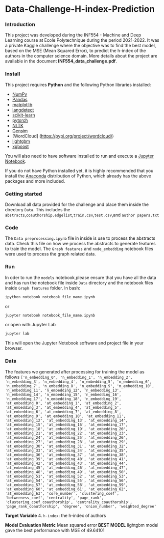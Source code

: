# Data-Challenge-H-index-Prediction

### Introduction

This project was developed during the INF554 - Machine and Deep Learning course at Ecole Polytechnique during the period 2021-2022. It was a private Kaggle challenge where the objective was to find the best model, based on the MSE (Mean Squared Error), to predict the h-index of the authors in the computer science domain. More details about the project are available in the document **INF554_data_challenge.pdf**.

### Install

This project requires **Python** and the following Python libraries installed:

- [NumPy](http://www.numpy.org/)
- [Pandas](http://pandas.pydata.org/)
- [matplotlib](http://matplotlib.org/)
- [langdetect](https://pypi.org/project/langdetect/)
- [scikit-learn](http://scikit-learn.org/stable/)
- [pytorch](https://pytorch.org/)
- [NLTK](https://www.nltk.org/)
- [Gensim](https://radimrehurek.com/gensim/index.html)
- [WordCloud] (https://pypi.org/project/wordcloud/)
- [lightgbm](https://lightgbm.readthedocs.io/en/latest/)
- [xgboost](https://xgboost.readthedocs.io/en/stable/)


You will also need to have software installed to run and execute a [Jupyter Notebook](http://jupyter.org/install.html).

If you do not have Python installed yet, it is highly recommended that you install the [Anaconda](https://www.anaconda.com/download/) distribution of Python, which already has the above packages and more included. 

### Getting started
Download all data provided for the challenge and place them inside the directory `Data`.
This includes the `abstracts`,`coauthorship.edgelist`,`train.csv`,`test.csv`,and `author papers.txt`

### Code

The `Data preprocessing.ipynb` file in inside is use to process the abstracts data. Check this file on how we process the abstracts to generate features to train the model.
The `Graph features`  and `node_embedding` notebook files were used to process the graph related data.

### Run

In oder to run the `models` notebook,please ensure that you have all the data and has run the notebook file inside `Data` directory and the notebook files inside `Graph features` folder.
In bash:

```bash
ipython notebook notebook_file_name.ipynb
```  
or
```bash
jupyter notebook notebook_file_name.ipynb
```
or open with Jupyter Lab
```bash
jupyter lab
```

This will open the Jupyter Notebook software and project file in your browser.

### Data

The features we generated after processing for training the model as follows
`
['n_embedding_0', 'n_embedding_1', 'n_embedding_2', 'n_embedding_3', 'n_embedding_4', 'n_embedding_5', 'n_embedding_6', 'n_embedding_7', 'n_embedding_8', 'n_embedding_9', 'n_embedding_10', 'n_embedding_11', 'n_embedding_12', 'n_embedding_13', 'n_embedding_14', 'n_embedding_15', 'n_embedding_16', 'n_embedding_17', 'n_embedding_18', 'n_embedding_19', 'at_embedding_0', 'at_embedding_1', 'at_embedding_2', 'at_embedding_3', 'at_embedding_4', 'at_embedding_5', 'at_embedding_6', 'at_embedding_7', 'at_embedding_8', 'at_embedding_9', 'at_embedding_10', 'at_embedding_11', 'at_embedding_12', 'at_embedding_13', 'at_embedding_14', 'at_embedding_15', 'at_embedding_16', 'at_embedding_17', 'at_embedding_18', 'at_embedding_19', 'at_embedding_20', 'at_embedding_21', 'at_embedding_22', 'at_embedding_23', 'at_embedding_24', 'at_embedding_25', 'at_embedding_26', 'at_embedding_27', 'at_embedding_28', 'at_embedding_29', 'at_embedding_30', 'at_embedding_31', 'at_embedding_32', 'at_embedding_33', 'at_embedding_34', 'at_embedding_35', 'at_embedding_36', 'at_embedding_37', 'at_embedding_38', 'at_embedding_39', 'at_embedding_40', 'at_embedding_41', 'at_embedding_42', 'at_embedding_43', 'at_embedding_44', 'at_embedding_45', 'at_embedding_46', 'at_embedding_47', 'at_embedding_48', 'at_embedding_49', 'at_embedding_50', 'at_embedding_51', 'at_embedding_52', 'at_embedding_53', 'at_embedding_54', 'at_embedding_55', 'at_embedding_56', 'at_embedding_57', 'at_embedding_58', 'at_embedding_59', 'at_embedding_60', 'at_embedding_61', 'at_embedding_62', 'at_embedding_63', 'core_number', 'clustering_coef', 'betweeness_coef', 'centrality', 'page_rank', 'clustering_coef_coauthorship', 'centrality_coauthorship', 'page_rank_coauthorship', 'degree', 'onion_number', 'weighted_degree' `
 
**Target Variable**
4. `h-index`: the h-index of authors

**Model Evaluation Metric**
Mean squared error
**BEST MODEL**
lightgbm model gave the best performance with MSE of 49.64101


